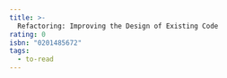 ```yaml
---
title: >-
  Refactoring: Improving the Design of Existing Code
rating: 0
isbn: "0201485672"
tags:
  - to-read
---
```


